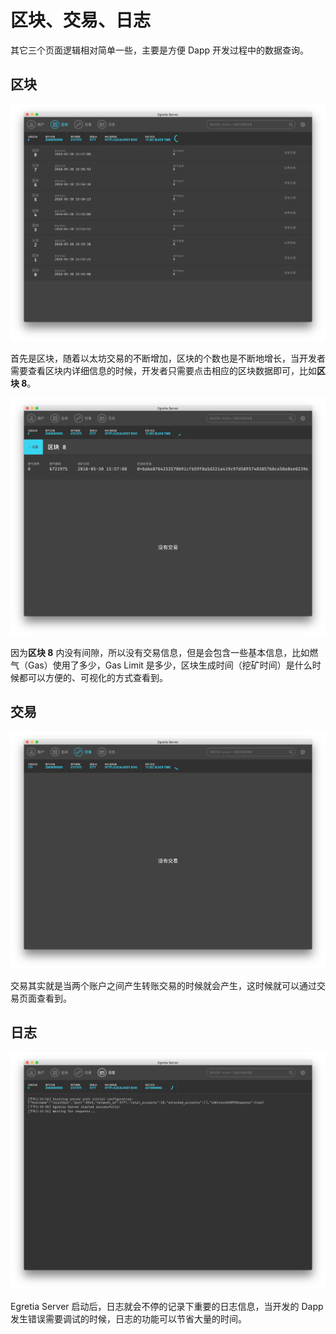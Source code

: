 # 区块、交易、日志

其它三个页面逻辑相对简单一些，主要是方便 Dapp 开发过程中的数据查询。

## 区块

![](pic2-1.png)

首先是区块，随着以太坊交易的不断增加，区块的个数也是不断地增长，当开发者需要查看区块内详细信息的时候，开发者只需要点击相应的区块数据即可，比如**区块 8**。

![](pic2-2.png)

因为**区块 8** 内没有间隙，所以没有交易信息，但是会包含一些基本信息，比如燃气（Gas）使用了多少，Gas Limit 是多少，区块生成时间（挖矿时间）是什么时候都可以方便的、可视化的方式查看到。

## 交易

![](pic3.png)

交易其实就是当两个账户之间产生转账交易的时候就会产生，这时候就可以通过交易页面查看到。

## 日志

![](pic4.png)

Egretia Server 启动后，日志就会不停的记录下重要的日志信息，当开发的 Dapp 发生错误需要调试的时候，日志的功能可以节省大量的时间。


